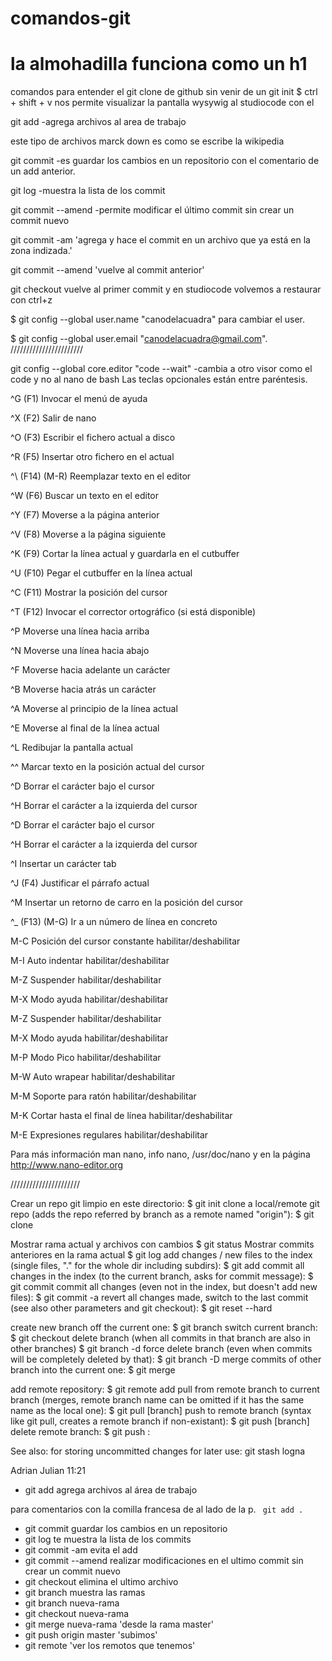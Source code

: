 # comandos-git
# la almohadilla funciona como un h1
comandos para entender el git clone de github sin venir de un git init
$ ctrl + shift + v nos permite visualizar la pantalla wysywig al studiocode con el 

git add -agrega archivos al area de trabajo



este tipo de archivos marck down es como se escribe la wikipedia

git commit -es guardar los cambios en un repositorio con el comentario de un add anterior.

git log -muestra la lista de los commit

git commit --amend -permite modificar el último commit sin crear un commit nuevo

git commit -am 'agrega y hace el commit en un archivo que ya está en la zona indizada.'

git commit --amend 'vuelve al commit anterior'


git checkout vuelve al primer commit y en studiocode volvemos a restaurar con ctrl+z

$ git config --global user.name "canodelacuadra"
para cambiar el user.

$ git config --global user.email "canodelacuadra@gmail.com".
///////////////////////



git config --global core.editor "code --wait" -cambia a otro visor como el code y no al nano de bash
Las teclas opcionales están entre paréntesis.

^G      (F1)            Invocar el menú de ayuda

^X      (F2)            Salir de nano

^O      (F3)            Escribir el fichero actual a disco

^R      (F5)            Insertar otro fichero en el actual

^\      (F14)   (M-R)   Reemplazar texto en el editor

^W      (F6)            Buscar un texto en el editor

^Y      (F7)            Moverse a la página anterior

^V      (F8)            Moverse a la página siguiente

^K      (F9)            Cortar la línea actual y guardarla en el cutbuffer

^U      (F10)           Pegar el cutbuffer en la línea actual

^C      (F11)           Mostrar la posición del cursor

^T      (F12)           Invocar el corrector ortográfico (si está disponible)

^P                      Moverse una línea hacia arriba

^N                      Moverse una línea hacia abajo

^F                      Moverse hacia adelante un carácter

^B                      Moverse hacia atrás un carácter

^A                      Moverse al principio de la línea actual

^E                      Moverse al final de la línea actual

^L                      Redibujar la pantalla actual

^^                      Marcar texto en la posición actual del cursor

^D                      Borrar el carácter bajo el cursor

^H                      Borrar el carácter a la izquierda del cursor

^D                      Borrar el carácter bajo el cursor

^H                      Borrar el carácter a la izquierda del cursor

^I                      Insertar un carácter tab

^J      (F4)            Justificar el párrafo actual

^M                      Insertar un retorno de carro en la posición del cursor

^_      (F13)   (M-G)               Ir a un número de línea en concreto

M-C                     Posición del cursor constante habilitar/deshabilitar

M-I                     Auto indentar habilitar/deshabilitar

M-Z                     Suspender habilitar/deshabilitar

M-X                     Modo ayuda habilitar/deshabilitar

M-Z                     Suspender habilitar/deshabilitar

M-X                     Modo ayuda habilitar/deshabilitar

M-P                     Modo Pico habilitar/deshabilitar

M-W                     Auto wrapear habilitar/deshabilitar

M-M                     Soporte para ratón habilitar/deshabilitar

M-K                     Cortar hasta el final de línea habilitar/deshabilitar

M-E                     Expresiones regulares habilitar/deshabilitar

Para más información man nano,   info nano,  /usr/doc/nano   y en la página http://www.nano-editor.org

//////////////////////


Crear un repo git limpio en este directorio:
 $ git init
clone a local/remote git repo (adds the repo referred by branch as a remote named "origin"):
 $ git clone <path>

Mostrar rama actual y archivos con cambios
 $ git status
Mostrar commits anteriores en la rama actual
 $ git log
add changes / new files to the index (single files, "." for the whole dir including subdirs):
 $ git add <path>
commit all changes in the index (to the current branch, asks for commit message):
 $ git commit
commit all changes (even not in the index, but doesn't add new files):
 $ git commit -a
revert all changes made, switch to the last commit (see also other parameters and git checkout):
 $ git reset --hard

create new branch off the current one:
 $ git branch <name of branch to create>
switch current branch:
 $ git checkout <branch to switch to>
delete branch (when all commits in that branch are also in other branches)
 $ git branch -d <branch>
force delete branch (even when commits will be completely deleted by that):
 $ git branch -D <branch>
merge commits of other branch into the current one:
 $ git merge <branch>

add remote repository:
 $ git remote add <name> <path>
pull from remote branch to current branch (merges, remote branch name can be omitted if it has the same name as the local one):
 $ git pull <remote> [branch]
push to remote branch (syntax like git pull, creates a remote branch if non-existant):
 $ git push <remote> [branch]
delete remote branch:
 $ git push :<branch>

See also:
for storing uncommitted changes for later use: git stash
logna


Adrian Julian  11:21
* git add agrega archivos al área de trabajo


 para comentarios con la comilla francesa de al lado de la p.
`` git add .`` 



* git commit guardar los cambios en un repositorio
* git log te muestra la lista de los commits
* git commit -am evita el add
* git commit --amend realizar modificaciones en el ultimo commit sin crear un commit nuevo
* git checkout elimina el ultimo archivo
* git branch muestra las ramas
* git branch nueva-rama
* git checkout nueva-rama
* git merge nueva-rama 'desde la rama master'
* git push origin master 'subimos'
* git remote 'ver los remotos que tenemos'











